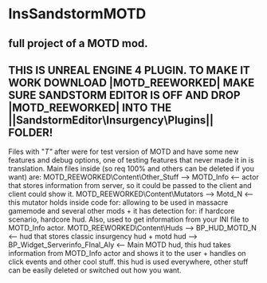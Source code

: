 # InsSandstormMOTD
full project of a MOTD mod.
----------------------------------------
THIS IS UNREAL ENGINE 4 PLUGIN. TO MAKE IT WORK DOWNLOAD |MOTD_REEWORKED| MAKE SURE SANDSTORM EDITOR IS OFF AND DROP |MOTD_REEWORKED| INTO THE ||SandstormEditor\Insurgency\Plugins|| FOLDER! 
----------------------------------------
Files with "_T"_ after were for test version of MOTD and have some new features and debug options, one of testing features that never made it in is translation.
Main files inside (so req 100% and others can be deleted if you want) are:
MOTD_REEWORKED\Content\Other_Stuff --> MOTD_Info <-- actor that stores information from server, so it could be passed to the client and client could show it.
MOTD_REEWORKED\Content\Mutators --> Motd_N  <-- this mutator holds inside code for: allowing to be used in massacre gamemode and several other mods + it has detection for: if hardcore scenario, hardcore hud. Also, used to get information from your INI file to MOTD_Info actor.
MOTD_REEWORKED\Content\Huds --> BP_HUD_MOTD_N <-- hud that stores classic insurgency hud + motd hud
                            --> BP_Widget_Serverinfo_FInal_Aly <-- Main MOTD hud, this hud takes information from MOTD_Info actor and shows it to the user + handles on click events and other cool stuff. this hud is used everywhere, other stuff can be easily deleted or switched out how you want.
